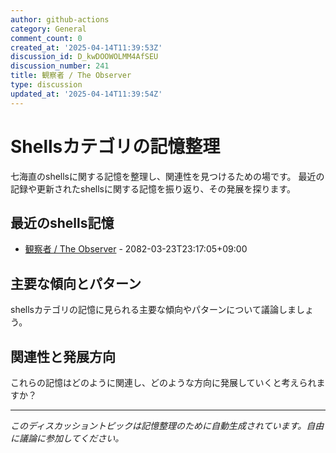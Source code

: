 ```yaml
---
author: github-actions
category: General
comment_count: 0
created_at: '2025-04-14T11:39:53Z'
discussion_id: D_kwDOOWOLMM4AfSEU
discussion_number: 241
title: 観察者 / The Observer
type: discussion
updated_at: '2025-04-14T11:39:54Z'
---
```


# Shellsカテゴリの記憶整理

七海直のshellsに関する記憶を整理し、関連性を見つけるための場です。
最近の記録や更新されたshellsに関する記憶を振り返り、その発展を探ります。

## 最近のshells記憶

- [観察者 / The Observer](shells/aspects/observer.md) - 2082-03-23T23:17:05+09:00

## 主要な傾向とパターン

shellsカテゴリの記憶に見られる主要な傾向やパターンについて議論しましょう。

## 関連性と発展方向

これらの記憶はどのように関連し、どのような方向に発展していくと考えられますか？

---

*このディスカッショントピックは記憶整理のために自動生成されています。自由に議論に参加してください。*
